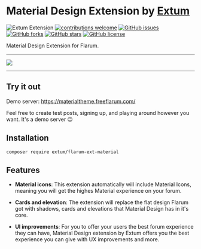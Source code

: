 # Material Design Extension by [Extum](https://github.com/Extum) 
![Extum Extension](https://img.shields.io/badge/Extum-Extension-orange.svg)
[![contributions welcome](https://img.shields.io/badge/contributions-welcome-brightgreen.svg?style=flat)](https://github.com/Extum/flarum-ext-material/issues) 
[![GitHub issues](https://img.shields.io/github/issues/Extum/flarum-ext-material.svg)](https://github.com/Extum/flarum-ext-material/issues)
[![GitHub forks](https://img.shields.io/github/forks/Extum/flarum-ext-material.svg)](https://github.com/Extum/flarum-ext-material/network)
[![GitHub stars](https://img.shields.io/github/stars/Extum/flarum-ext-material.svg)](https://github.com/Extum/flarum-ext-material/stargazers)
[![GitHub license](https://img.shields.io/badge/license-MIT-blue.svg)](https://raw.githubusercontent.com/Extum/flarum-ext-material/master/LICENSE)

Material Design Extension for Flarum.

---

![](https://image.ibb.co/iz3QKT/Screenshot_2018_07_28_Extum_Material_Theme_Demo_11.png)

---

## Try it out
Demo server: https://materialtheme.freeflarum.com/

Feel free to create test posts, signing up, and playing around however you want. It's a demo server 😉

## Installation

```
composer require extum/flarum-ext-material
```

## Features
- **Material icons**: This extension automatically will include Material Icons, meaning you will get the highes Material experience on your forum.

- **Cards and elevation**: The extension will replace the flat design Flarum got with shadows, cards and elevations that Material Design has in it's core.

- **UI improvements**: For you to offer your users the best forum experience they can have, Material Design extension by Extum offers you the best experience you can give with UX improvements and more.
